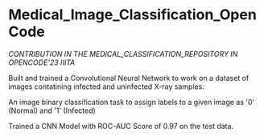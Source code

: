 # Medical_Image_Classification_OpenCode
*CONTRIBUTION IN THE MEDICAL_CLASSIFICATION_REPOSITORY IN OPENCODE'23 IIITA*

Built and trained a Convolutional Neural Network to work on a dataset of images contatining infected and uninfected X-ray samples.

An image binary classification task to assign labels to a given image as '0' (Normal) and '1' (Infected)

Trained a CNN Model with ROC-AUC Score of 0.97 on the test data.
